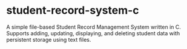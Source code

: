 # student-record-system-c
A simple file-based Student Record Management System written in C. Supports adding, updating, displaying, and deleting student data with persistent storage using text files.

